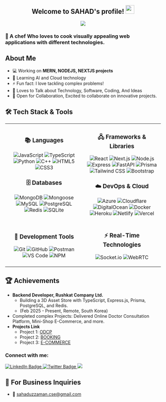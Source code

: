 <h2 align="center">
  Welcome to SAHAD's profile!
  <img src="https://media.giphy.com/media/hvRJCLFzcasrR4ia7z/giphy.gif" width="28">
</h2>

<p align="center">
  <a href="https://github.com/DenverCoder1/readme-typing-svg"><img src="https://readme-typing-svg.herokuapp.com/?lines=Full-stack%20software%20engineer;React.js%20and%20Node.js%20expert;Always%20learning%20new%20things&font=Fira%20Code&center=true&width=440&height=45&color=f75c7e&vCenter=true&size=22"></a>
</p>

### 💫 A chef Who loves to cook visually appealing web applications with different technologies.

## About Me
- 💻 Working on **MERN, NODEJS, NEXTJS projects**
- 🌱 Learning AI and Cloud technology
- ⚡ Fun fact: I love tackling complex problems!
- 💬 Loves to Talk about Technology, Software, Coding, And Ideas
- 🤝 Open for Collaboration, Excited to collaborate on innovative projects.


## 🛠️ Tech Stack & Tools

<table align="center">
  <tr>
    <td align="center" width="50%">
      
### 📚 Languages  
![JavaScript](https://img.shields.io/badge/JavaScript-F7DF1E?style=for-the-badge&logo=javascript&logoColor=black)
![TypeScript](https://img.shields.io/badge/TypeScript-007ACC?style=for-the-badge&logo=typescript&logoColor=white)
![Python](https://img.shields.io/badge/Python-3776AB?style=for-the-badge&logo=python&logoColor=white)
![C++](https://img.shields.io/badge/C++-00599C?style=for-the-badge&logo=c%2B%2B&logoColor=white)
![HTML5](https://img.shields.io/badge/HTML5-E34F26?style=for-the-badge&logo=html5&logoColor=white)
![CSS3](https://img.shields.io/badge/CSS3-1572B6?style=for-the-badge&logo=css3&logoColor=white)

### 🗄️ Databases  
![MongoDB](https://img.shields.io/badge/MongoDB-47A248?style=for-the-badge&logo=mongodb&logoColor=white)
![Mongoose](https://img.shields.io/badge/Mongoose-880000?style=for-the-badge&logoColor=white)
![MySQL](https://img.shields.io/badge/MySQL-4479A1?style=for-the-badge&logo=mysql&logoColor=white)
![PostgreSQL](https://img.shields.io/badge/PostgreSQL-4169E1?style=for-the-badge&logo=postgresql&logoColor=white)
![Redis](https://img.shields.io/badge/Redis-DC382D?style=for-the-badge&logo=redis&logoColor=white)
![SQLite](https://img.shields.io/badge/SQLite-003B57?style=for-the-badge&logo=sqlite&logoColor=white)

</td>
<td align="center" width="50%">

### 🖧 Frameworks & Libraries  
![React](https://img.shields.io/badge/React-20232A?style=for-the-badge&logo=react&logoColor=61DAFB)
![Next.js](https://img.shields.io/badge/Next.js-000000?style=for-the-badge&logo=nextdotjs&logoColor=white)
![Node.js](https://img.shields.io/badge/Node.js-339933?style=for-the-badge&logo=nodedotjs&logoColor=white)
![Express](https://img.shields.io/badge/Express-000000?style=for-the-badge&logo=express&logoColor=white)
![FastAPI](https://img.shields.io/badge/FastAPI-009688?style=for-the-badge&logo=fastapi&logoColor=white)
![Prisma](https://img.shields.io/badge/Prisma-2D3748?style=for-the-badge&logo=prisma&logoColor=white)
![Tailwind CSS](https://img.shields.io/badge/Tailwind_CSS-38B2AC?style=for-the-badge&logo=tailwind-css&logoColor=white)
![Bootstrap](https://img.shields.io/badge/Bootstrap-7952B3?style=for-the-badge&logo=bootstrap&logoColor=white)

### ☁️ DevOps & Cloud  
![Azure](https://img.shields.io/badge/Azure-0089D6?style=for-the-badge&logo=microsoft-azure&logoColor=white)
![Cloudflare](https://img.shields.io/badge/Cloudflare-F38020?style=for-the-badge&logo=cloudflare&logoColor=white)
![DigitalOcean](https://img.shields.io/badge/Digital_Ocean-0080FF?style=for-the-badge&logo=digitalocean&logoColor=white)
![Docker](https://img.shields.io/badge/Docker-2496ED?style=for-the-badge&logo=docker&logoColor=white)
![Heroku](https://img.shields.io/badge/Heroku-430098?style=for-the-badge&logo=heroku&logoColor=white)
![Netlify](https://img.shields.io/badge/Netlify-00C7B7?style=for-the-badge&logo=netlify&logoColor=white)
![Vercel](https://img.shields.io/badge/Vercel-000000?style=for-the-badge&logo=vercel&logoColor=white)

</td>
</tr>
  <tr>
    <td align="center" width="50%">

### 🔧 Development Tools  
![Git](https://img.shields.io/badge/Git-F05032?style=for-the-badge&logo=git&logoColor=white)
![GitHub](https://img.shields.io/badge/GitHub-181717?style=for-the-badge&logo=github&logoColor=white)
![Postman](https://img.shields.io/badge/Postman-FF6C37?style=for-the-badge&logo=postman&logoColor=white)
![VS Code](https://img.shields.io/badge/VS_Code-007ACC?style=for-the-badge&logo=visual-studio-code&logoColor=white)
![NPM](https://img.shields.io/badge/NPM-CB3837?style=for-the-badge&logo=npm&logoColor=white)

 </td>
<td align="center" width="50%">
             
### ⚡ Real-Time Technologies  
![Socket.io](https://img.shields.io/badge/Socket.io-010101?style=for-the-badge&logo=socket.io&logoColor=white)
![WebRTC](https://img.shields.io/badge/WebRTC-333333?style=for-the-badge&logo=webrtc&logoColor=white)

</td>
</table>

## 🏆 Achievements
- **Backend Developer, Rushkat Company Ltd.**
  - Building a 3D Asset Store with TypeScript, Express.js, Prisma, PostgreSQL, and Redis.
  - (Feb 2025 - Present, Remote, South Korea)
- Completed complex Projects: Delivered Online Doctor Consultation Platform, Mini-Shop E-Commerce, and more.
- **Projects Link**
  - Project 1: [ODCP](https://odcp-s.netlify.app/)
  - Project 2: [BOOKING](travellast.netlify.app/)
  - Project 3: [E-COMMERCE](https://minishopbd.netlify.app/)

<h3 align="left">Connect with me:</h3>
 <div id="badges">
   <a href="https://www.linkedin.com/in/sahaduzzaman-cse/" target="blank">
      <img src="https://img.shields.io/badge/LinkedIn-%230077B5.svg?style=for-the-badge&logo=linkedin&logoColor=white" alt="LinkedIn Badge"/>
   </a>
   <a href="https://twitter.com/dev_mrsahad" target="blank">
      <img src="https://img.shields.io/badge/Twitter-%231DA1F2.svg?style=for-the-badge&logo=twitter&logoColor=white" alt="Twitter Badge"/>
   </a>
   <a href="https://sahad.vercel.app" target="blank">
     <img src="https://img.shields.io/badge/Portfolio-323330?style=for-the-badge" />
  </a>
 </div>

## 📧 For Business Inquiries 
- 📨 sahaduzzaman.cse@gmail.com


